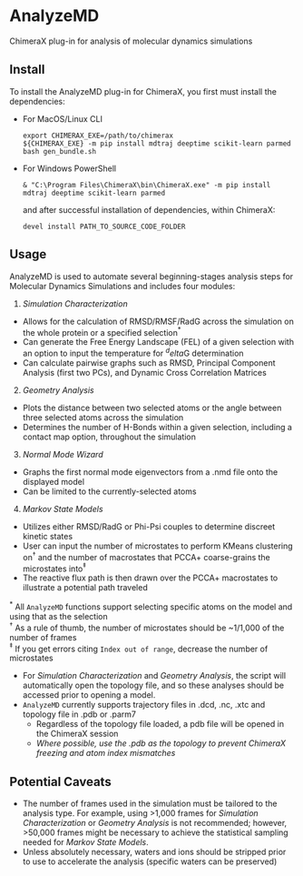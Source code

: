 # AnalyzeMD
ChimeraX plug-in for analysis of molecular dynamics simulations

## Install
To install the AnalyzeMD plug-in for ChimeraX, you first must install the dependencies:
- For MacOS/Linux CLI
  
  ```
  export CHIMERAX_EXE=/path/to/chimerax
  ${CHIMERAX_EXE} -m pip install mdtraj deeptime scikit-learn parmed
  bash gen_bundle.sh
  ```
 
- For Windows PowerShell
  
  ```
  & "C:\Program Files\ChimeraX\bin\ChimeraX.exe" -m pip install mdtraj deeptime scikit-learn parmed
  ```
  
  and after successful installation of dependencies, within ChimeraX:

  ```
  devel install PATH_TO_SOURCE_CODE_FOLDER
  ```

## Usage
AnalyzeMD is used to automate several beginning-stages analysis steps for Molecular Dynamics Simulations and includes four modules:
1. *Simulation Characterization*
  - Allows for the calculation of RMSD/RMSF/RadG across the simulation on the whole protein or a specified selection$^\ast$
  - Can generate the Free Energy Landscape (FEL) of a given selection with an option to input the temperature for $^delta$G determination
  - Can calculate pairwise graphs such as RMSD, Principal Component Analysis (first two PCs), and Dynamic Cross Correlation Matrices
2. *Geometry Analysis*
  - Plots the distance between two selected atoms or the angle between three selected atoms across the simulation
  - Determines the number of H-Bonds within a given selection, including a contact map option, throughout the simulation
3. *Normal Mode Wizard*
  - Graphs the first normal mode eigenvectors from a .nmd file onto the displayed model
  - Can be limited to the currently-selected atoms
4. *Markov State Models*
  - Utilizes either RMSD/RadG or Phi-Psi couples to determine discreet kinetic states
  - User can input the number of microstates to perform KMeans clustering on$^\dagger$ and the number of macrostates that PCCA+ coarse-grains the microstates into$^\ddagger$
  - The reactive flux path is then drawn over the PCCA+ macrostates to illustrate a potential path traveled

$^\ast$ All `AnalyzeMD` functions support selecting specific atoms on the model and using that as the selection<br />
$^\dagger$ As a rule of thumb, the number of microstates should be ~1/1,000 of the number of frames<br />
$^\ddagger$ If you get errors citing `Index out of range`, decrease the number of microstates

- For *Simulation Characterization* and *Geometry Analysis*, the script will automatically open the topology file, and so these analyses should be accessed prior
  to opening a model.
- `AnalyzeMD` currently supports trajectory files in .dcd, .nc, .xtc and topology file in .pdb or .parm7
  - Regardless of the topology file loaded, a pdb file will be opened in the ChimeraX session
  - *Where possible, use the .pdb as the topology to prevent ChimeraX freezing and atom index mismatches*

## Potential Caveats
- The number of frames used in the simulation must be tailored to the analysis type. For example, using >1,000 frames for *Simulation Characterization* or *Geometry Analysis* 
  is not recommended; however, >50,000 frames might be necessary to achieve the statistical sampling needed for *Markov State Models*.
- Unless absolutely necessary, waters and ions should be stripped prior to use to accelerate the analysis (specific waters can be preserved)
